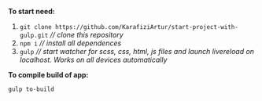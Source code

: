 <p><b>To start need:</b></p>
<ol>
  <li><code>git clone https://github.com/KarafiziArtur/start-project-with-gulp.git</code>  <i>// clone this repository</i></li>
  <li><code>npm i</code>  <i>// install all dependences</i></li>
  <li><code>gulp</code>   <i>// start watcher for scss, css, html, js files and launch livereload on localhost. Works on all devices automatically</i></li>
</ol>
<p><b>To compile build of app:</b></p>
<pre><code>gulp to-build</code></pre>
